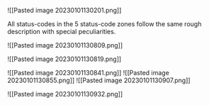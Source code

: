 ![[Pasted image 20230101130201.png]]

All status-codes in the 5 status-code zones follow the same rough description with special peculiarities.


![[Pasted image 20230101130809.png]]

![[Pasted image 20230101130819.png]]

![[Pasted image 20230101130841.png]]
![[Pasted image 20230101130855.png]]
![[Pasted image 20230101130907.png]]

![[Pasted image 20230101130932.png]]
